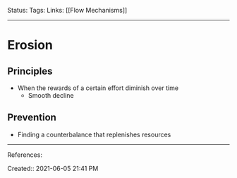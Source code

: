 Status:
Tags:
Links: [[Flow Mechanisms]]
___
# Erosion
## Principles
- When the rewards of a certain effort diminish over time
	 - Smooth decline
## Prevention
 - Finding a counterbalance that replenishes resources
___
References:

Created:: 2021-06-05 21:41 PM